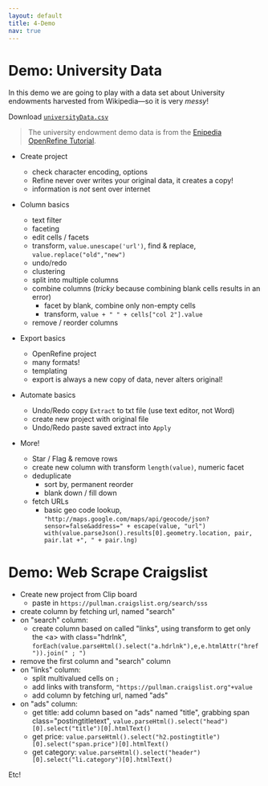 ```yaml
---
layout: default
title: 4-Demo
nav: true
---
```


# Demo: University Data

In this demo we are going to play with a data set about University endowments harvested from Wikipedia—so it is very *messy*! 

Download <a href="images/universityData.csv" target="_blank">`universityData.csv`</a>

> The university endowment demo data is from the [Enipedia OpenRefine Tutorial](http://enipedia.tudelft.nl/wiki/OpenRefine_Tutorial). 

- Create project 
    - check character encoding, options
    - Refine never over writes your original data, it creates a copy!
    - information is *not* sent over internet

- Column basics
    - text filter
    - faceting
    - edit cells / facets
    - transform, `value.unescape('url')`, find & replace, `value.replace("old","new")`
    - undo/redo
    - clustering
	- split into multiple columns
    - combine columns (*tricky* because combining blank cells results in an error)
        - facet by blank, combine only non-empty cells
        - transform, `value + " " + cells["col 2"].value`
    - remove / reorder columns 

- Export basics
	- OpenRefine project
    - many formats!
    - templating
	- export is always a new copy of data, never alters original!
	
- Automate basics
	- Undo/Redo copy `Extract` to txt file (use text editor, not Word)
	- create new project with original file
	- Undo/Redo paste saved extract into `Apply` 

- More!
	- Star / Flag & remove rows
	- create new column with transform `length(value)`, numeric facet
	- deduplicate
		- sort by, permanent reorder
		- blank down / fill down 
    - fetch URLs
        - basic geo code lookup, `"http://maps.google.com/maps/api/geocode/json?sensor=false&address=" + escape(value, "url")
with(value.parseJson().results[0].geometry.location, pair, pair.lat +", " + pair.lng)`

# Demo: Web Scrape Craigslist 

- Create new project from Clip board
    - paste in `https://pullman.craigslist.org/search/sss`
- create column by fetching url, named "search"
- on "search" column: 
    - create column based on called "links", using transform to get only the \<a\> with class="hdrlnk", `forEach(value.parseHtml().select("a.hdrlnk"),e,e.htmlAttr("href")).join(" ; ")`
- remove the first column and "search" column
- on "links" column: 
    - split multivalued cells on `;`
    - add links with transform, `"https://pullman.craigslist.org"+value`
    - add column by fetching url, named "ads"
- on "ads" column:
    - get title: add column based on "ads" named "title", grabbing span class="postingtitletext", `value.parseHtml().select("head")[0].select("title")[0].htmlText()`
    - get price: `value.parseHtml().select("h2.postingtitle")[0].select("span.price")[0].htmlText()`
    - get category: `value.parseHtml().select("header")[0].select("li.category")[0].htmlText()`
	
Etc!


